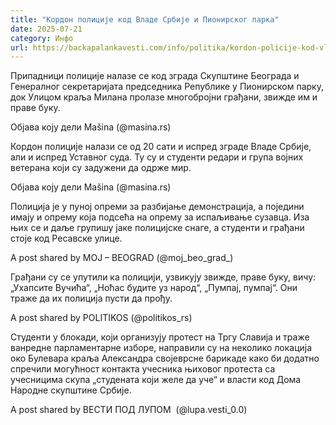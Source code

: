 ```yaml
---
title: "Кордон полиције код Владе Србије и Пионирског парка"
date: 2025-07-21
category: Инфо
url: https://backapalankavesti.com/info/politika/kordon-policije-kod-vlade-srbije-i-pionirskog-parka/
---
```


Припадници полиције налазе се код зграда Скупштине Београда и Генералног секретаријата председника Републике у Пионирском парку, док Улицом краља Милана пролазе многобројни грађани, звижде им и праве буку.

Објава коју дели Mašina (@masina.rs)

Кордон полиције налази се од 20 сати и испред зграде Владе Србије, али и испред Уставног суда. Ту су и студенти редари и група војних ветерана који су задужени да одрже мир.

Објава коју дели Mašina (@masina.rs)

Полиција је у пуној опреми за разбијање демонстрација, а поједини имају и опрему која подсећа на опрему за испаљивање сузавца. Иза њих се и даље групишу јаке полицијске снаге, а студенти и грађани стоје код Ресавске улице.

A post shared by MOJ – BEOGRAD (@moj_beo_grad_)

Грађани су се упутили ка полицији, узвикују звижде, праве буку, вичу: „Ухапсите Вучића“, „Ноћас будите уз народ“, „Пумпај, пумпај“. Они траже да их полиција пусти да прођу.

A post shared by POLITIKOS (@politikos_rs)

Студенти у блокади, који организују протест на Тргу Славија и траже ванредне парламентарне изборе, направили су на неколико локација око Булевара краља Александра својеврсне барикаде како би додатно спречили могућност контакта учесника њиховог протеста са учесницима скупа „студената који желе да уче“ и власти код Дома Народне скупштине Србије.

A post shared by ВЕСТИ ПОД ЛУПОМ ️ (@lupa.vesti_0.0)
